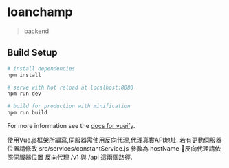 # loanchamp

> backend

## Build Setup

``` bash
# install dependencies
npm install

# serve with hot reload at localhost:8080
npm run dev

# build for production with minification
npm run build
```

For more information see the [docs for vueify](https://github.com/vuejs/vueify).


使用Vue.js框架所編寫,伺服器需使用反向代理,代理真實API地址.
若有更動伺服器位置請修改 src/services/constantService.js 參數為 hostName

反向代理請依照伺服器位置
反向代理 /v1 與 /api 這兩個路徑.